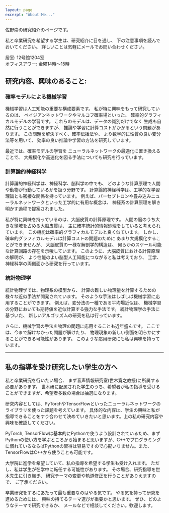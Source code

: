 ```yaml
---
layout: page
excerpt: "About Me..."
---
```


佐野崇の研究紹介のページです。

私と卒業研究を希望する学生は、研究紹介に目を通し、
下の注意事項を読んでおいてください。
詳しいことは気軽にメールでお問い合わせください。

居室: 12号館1204室  
オフィスアワー: 金曜14時〜15時

## 研究内容、興味のあること:

### 確率モデルによる機械学習

機械学習は人工知能の重要な構成要素です。
私が特に興味をもって研究しているのは、
ベイジアンネットワークやマルコフ確率場といった、
確率的グラフィカルモデルの学習です。
これらのモデルは、データの識別だけでなく
生成も自然に行うことができますが、
推論や学習に計算コストがかかるという問題があります。
この問題を解決すべく、確率伝播法や、
より数学的に性質の良い変分法等を用いて、
効率の良い推論や学習の方法を研究しています。

最近では、確率モデルの学習を
ニューラルネットワークの最適化に置き換えることで、
大規模化や高速化を図る手法についても研究を行っています。


### 計算論的神経科学

計算論的神経科学は、神経科学、脳科学の中でも、
どのような計算原理で人間や動物が行動しているかを扱う分野です。
計算論的神経科学は、工学的な学習理論とも密接な関係を持っています。
例えば、パーセプトロンや畳み込みニューラルネットワークといった工学的に有用な概念は、
神経系の計算原理を解き明かす過程で提案されました。

私が特に興味を持っているのは、大脳皮質の計算原理です。
人間の脳のうち大きな領域を占める大脳皮質は、
主に確率統計的情報処理をしていると考えられています。
この機能は確率的グラフィカルモデルと良く似ています。
しかし、確率的グラフィカルモデルは計算コストの問題のために
あまり大規模化することができませんが、
大脳皮質の一様な解剖学的構造は、
何らかのスケール可能な計算回路の存在を示唆しています。
このように、大脳皮質における計算原理の解明が、
より性能のよい脳型人工知能につながると私は考えており、
工学、神経科学の両側面から研究を行っています。


### 統計物理学
統計物理学では、物理系の模型から、
計算の難しい物理量を計算するための
様々な近似手法が開発されています。
そのような手法はしばしば機械学習に応用することができます。
例えば、変分法の一種である平均場近似は、
機械学習の分野においても期待値を近似計算する強力な手法です。
統計物理学の手法に基づいた、
新しいアルゴリズムの研究を私は行っています。

さらに、機械学習の手法を物理の問題に応用することも近年盛んです。
ここでは、今まで解けなかった問題が解けたり、
物理現象の新しい側面を明らかにすることができる可能性があります。
このような応用研究にも私は興味を持っています。

<!--
- Lorem ipsum dolor sit amet
- Lorem ipsum dolor sit amet
- DLorem ipsum dolor sit amet
- Lorem ipsum dolor sit amet
- Lorem ipsum dolor sit amet
-->

***
## 私の指導を受け研究したい学生の方へ

私と卒業研究を行いたい場合、
まず音声情報研究室(世木寛之教授)に所属する必要があります。
世木研に配属された学生のうち、希望者が私の指導を受けることができますが、希望者多数の場合は抽選になります。

研究内容としては、PyTorchやTensorFlowといったニューラルネットワークのライブラリを使った課題を考えています。
具体的な内容は、学生の興味と私が指導できることをすり合わせて決めていきたいと思います。上の私の研究内容や興味を確認してください。

PyTorch, TensorFlowは基本的にPythonで使うよう設計されているため、まずPythonの使い方を学ぶところから始まると思いますが、C++でプログラミングに慣れているならばPythonの習得は容易ですので心配いりません。また、TensorFlowはC++から使うことも可能です。

大学院に進学を希望していて、私の指導を希望する学生も受け入れます。
ただし、私は学生が在学中に転任する可能性があります。
その場合、研究指導を世木先生に引き継ぎ、
研究テーマの変更や軌道修正を行うことがありえますので、
ご了承ください。

卒業研究をするにあたって最も重要なのはやる気です。
やる気を持って研究を進めるためには、
興味の持てるテーマ選びが重要かと思います。
ぜひ、どのようなテーマで研究できるか、
メールなどで相談してください。歓迎します。

